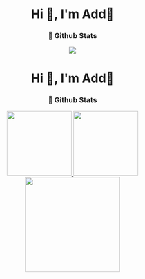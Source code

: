 <h1 align="center">Hi 👋, I'm Add🎈</h1>
<h3 align="center">🌈 Github Stats</h3>

<!--
**0118Add/0118Add** is a ✨ _special_ ✨ repository because its `README.md` (this file) appears on your GitHub profile.
Here are some ideas to get you started:
- 🔭 I’m currently working on ...
- 🌱 I’m currently learning ...
- 👯 I’m looking to collaborate on ...
- 🤔 I’m looking for help with ...
- 💬 Ask me about ...
- 📫 How to reach me: ...
- 😄 Pronouns: ...
- ⚡ Fun fact: ...
-->

<div align="center">
<img src=https://github-readme-stats.vercel.app/api?username=0118Add&theme=transparent&locale=en&hide_border=true&show_icons=true&icon_color=9f9f9f" >
</div>


<h1 align="center">Hi 👋, I'm Add🎈</h1>
<h3 align="center">🌈 Github Stats</h3>  

<div align="center">
  <a href="https://github.com/0118Add">
  <img height="150em" src="https://github-readme-stats.vercel.app/api?username=0118Add&theme=transparent&locale=en&show_icons=true"/>
  <img height="150em" src="http://github-readme-streak-stats.herokuapp.com?user=0118Add&theme=default_repocard"/>  
  <img height="220em" src="https://github-profile-summary-cards.vercel.app/api/cards/profile-details?username=0118Add&theme=vue"/>
</div>
  
